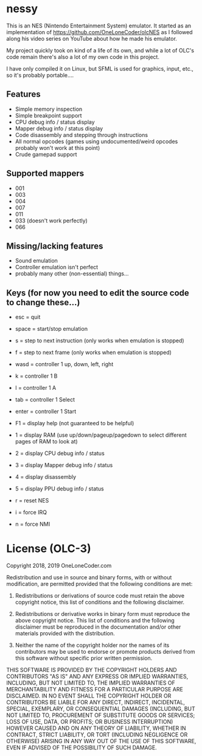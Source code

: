 # nessy

This is an NES (Nintendo Entertainment System) emulator. It started as an implementation of https://github.com/OneLoneCoder/olcNES as I followed along his video series on YouTube about how he made his emulator.

My project quickly took on kind of a life of its own, and while a lot of OLC's code remain there's also a lot of my own code in this project.

I have only compiled it on Linux, but SFML is used for graphics, input, etc., so it's probably portable....

## Features
* Simple memory inspection
* Simple breakpoint support
* CPU debug info / status display
* Mapper debug info / status display
* Code disassembly and stepping through instructions
* All normal opcodes (games using undocumented/weird opcodes probably won't work at this point)
* Crude gamepad support

## Supported mappers
* 001
* 003
* 004
* 007
* 011
* 033 (doesn't work perfectly)
* 066

## Missing/lacking features
* Sound emulation
* Controller emulation isn't perfect
* probably many other (non-essential) things...

## Keys (for now you need to edit the source code to change these...)
* esc = quit
* space = start/stop emulation
* s = step to next instruction (only works when emulation is stopped)
* f = step to next frame (only works when emulation is stopped)

* wasd = controller 1 up, down, left, right
* k = controller 1 B
* l = controller 1 A
* tab = controller 1 Select
* enter = controller 1 Start
* F1 = display help (not guaranteed to be helpful)
* 1 = display RAM (use up/down/pageup/pagedown to select different pages of RAM to look at)
* 2 = display CPU debug info / status
* 3 = display Mapper debug info / status
* 4 = display disassembly
* 5 = display PPU debug info / status
* r = reset NES
* i = force IRQ
* n = force NMI




# License (OLC-3)
Copyright 2018, 2019 OneLoneCoder.com

Redistribution and use in source and binary forms, with or without 
modification, are permitted provided that the following conditions 
are met:

1. Redistributions or derivations of source code must retain the above 
   copyright notice, this list of conditions and the following disclaimer.

2. Redistributions or derivative works in binary form must reproduce 
   the above copyright notice. This list of conditions and the following 
   disclaimer must be reproduced in the documentation and/or other 
   materials provided with the distribution.

3. Neither the name of the copyright holder nor the names of its 
   contributors may be used to endorse or promote products derived 
   from this software without specific prior written permission.
    
THIS SOFTWARE IS PROVIDED BY THE COPYRIGHT HOLDERS AND CONTRIBUTORS 
"AS IS" AND ANY EXPRESS OR IMPLIED WARRANTIES, INCLUDING, BUT NOT 
LIMITED TO, THE IMPLIED WARRANTIES OF MERCHANTABILITY AND FITNESS FOR 
A PARTICULAR PURPOSE ARE DISCLAIMED. IN NO EVENT SHALL THE COPYRIGHT 
HOLDER OR CONTRIBUTORS BE LIABLE FOR ANY DIRECT, INDIRECT, INCIDENTAL, 
SPECIAL, EXEMPLARY, OR CONSEQUENTIAL DAMAGES (INCLUDING, BUT NOT 
LIMITED TO, PROCUREMENT OF SUBSTITUTE GOODS OR SERVICES; LOSS OF USE, 
DATA, OR PROFITS; OR BUSINESS INTERRUPTION) HOWEVER CAUSED AND ON ANY 
THEORY OF LIABILITY, WHETHER IN CONTRACT, STRICT LIABILITY, OR TORT 
(INCLUDING NEGLIGENCE OR OTHERWISE) ARISING IN ANY WAY OUT OF THE USE
OF THIS SOFTWARE, EVEN IF ADVISED OF THE POSSIBILITY OF SUCH DAMAGE.
